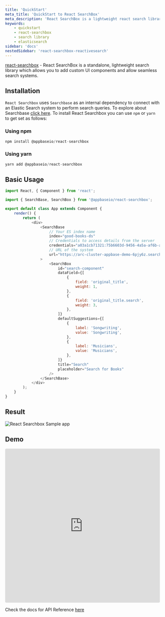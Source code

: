 ```yaml
---
title: 'QuickStart'
meta_title: 'QuickStart to React SearchBox'
meta_description: 'React SearchBox is a lightweight react search library with some common utilities.'
keywords:
    - quickstart
    - react-searchbox
    - search library
    - elasticsearch
sidebar: 'docs'
nestedSidebar: 'react-searchbox-reactivesearch'
---
```


[react-searchbox](https://github.com/appbaseio/react-searchbox) - React SearchBox is a standalone, lightweight search library which allows you to add custom UI components and allow seamless search systems.

## Installation

`React Searchbox` uses `Searchbase` as an internal dependency to connect with an Elastic Search system to perform search queries. To explore about Searchbase [click here](). To install React Searchbox you can use `npm` or `yarn` to get set as follows:

### Using npm

```js
npm install @appbaseio/react-searchbox
```

### Using yarn

```js
yarn add @appbaseio/react-searchbox
```

## Basic Usage

```js
import React, { Component } from 'react';

import { SearchBase, SearchBox } from '@appbaseio/react-searchbox';

export default class App extends Component {
	render() {
		return (
			<div>
				<SearchBase
					// Your ES index name
					index="good-books-ds"
					// Credentials to access details from the server
					credentials="a03a1cb71321:75b6603d-9456-4a5a-af6b-a487b309eb61"
					// URL of the system
					url="https://arc-cluster-appbase-demo-6pjy6z.searchbase.io"
				>
					<SearchBox
						id="search-component"
						dataField={[
							{
								field: 'original_title',
								weight: 1,
							},
							{
								field: 'original_title.search',
								weight: 3,
							},
						]}
						defaultSuggestions={[
							{
								label: 'Songwriting',
								value: 'Songwriting',
							},
							{
								label: 'Musicians',
								value: 'Musicians',
							},
						]}
						title="Search"
						placeholder="Search for Books"
					/>
				</SearchBase>
			</div>
		);
	}
}
```

## Result

![React Searchbox Sample app](https://i.imgur.com/9BZVnj9.png)

## Demo

<iframe src="https://codesandbox.io/embed/github/appbaseio/searchbox/tree/master/packages/react-searchbox/examples/demo" style="width:100%; height:500px; border:0; border-radius: 4px; overflow:hidden;" sandbox="allow-modals allow-forms allow-popups allow-scripts allow-same-origin"></iframe>

Check the docs for API Reference [here](/docs/reactivesearch/react-searchbox/apireference/)
